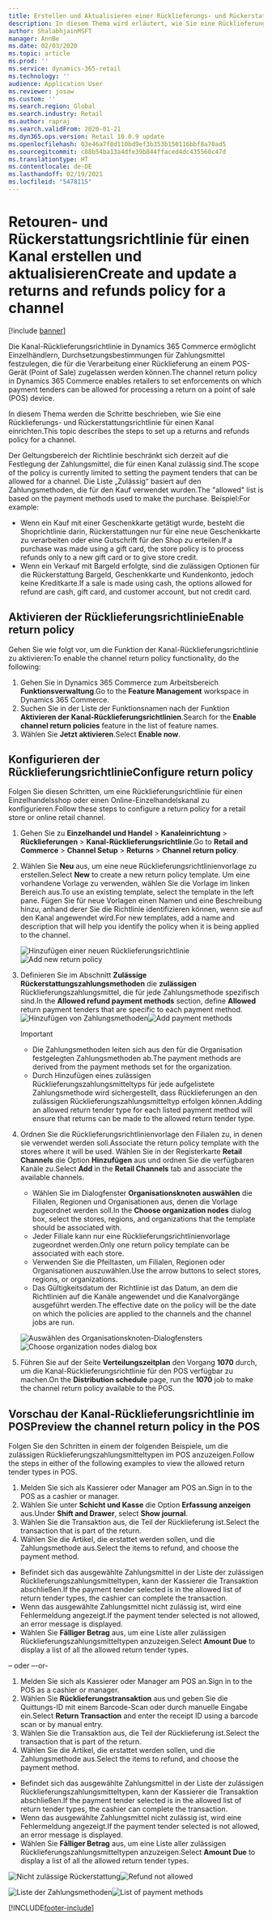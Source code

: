 ```yaml
---
title: Erstellen und Aktualisieren einer Rücklieferungs- und Rückerstattungsrichtlinie für einen Kanal
description: In diesem Thema wird erläutert, wie Sie eine Rücklieferungs- und Rückerstattungsrichtlinie für einen Kanal einrichten.
author: ShalabhjainMSFT
manager: AnnBe
ms.date: 02/03/2020
ms.topic: article
ms.prod: ''
ms.service: dynamics-365-retail
ms.technology: ''
audience: Application User
ms.reviewer: josaw
ms.custom: ''
ms.search.region: Global
ms.search.industry: Retail
ms.author: rapraj
ms.search.validFrom: 2020-01-21
ms.dyn365.ops.version: Retail 10.0.9 update
ms.openlocfilehash: 03e46a7f8d110bd9ef3b353b150116bbf8a70ad5
ms.sourcegitcommit: c88b54ba13a4dfe39b844ffaced4dc435560c47d
ms.translationtype: HT
ms.contentlocale: de-DE
ms.lasthandoff: 02/19/2021
ms.locfileid: "5478115"
---
```

# <a name="create-and-update-a-returns-and-refunds-policy-for-a-channel"></a><span data-ttu-id="4f941-103">Retouren- und Rückerstattungsrichtlinie für einen Kanal erstellen und aktualisieren</span><span class="sxs-lookup"><span data-stu-id="4f941-103">Create and update a returns and refunds policy for a channel</span></span>

[!include [banner](includes/banner.md)]

<span data-ttu-id="4f941-104">Die Kanal-Rücklieferungsrichtlinie in Dynamics 365 Commerce ermöglicht Einzelhändlern, Durchsetzungsbestimmungen für Zahlungsmittel festzulegen, die für die Verarbeitung einer Rücklieferung an einem POS-Gerät (Point of Sale) zugelassen werden können.</span><span class="sxs-lookup"><span data-stu-id="4f941-104">The channel return policy in Dynamics 365 Commerce enables retailers to set enforcements on which payment tenders can be allowed for processing a return on a point of sale (POS) device.</span></span>  

<span data-ttu-id="4f941-105">In diesem Thema werden die Schritte beschrieben, wie Sie eine Rücklieferungs- und Rückerstattungsrichtlinie für einen Kanal einrichten.</span><span class="sxs-lookup"><span data-stu-id="4f941-105">This topic describes the steps to set up a returns and refunds policy for a channel.</span></span>

<span data-ttu-id="4f941-106">Der Geltungsbereich der Richtlinie beschränkt sich derzeit auf die Festlegung der Zahlungsmittel, die für einen Kanal zulässig sind.</span><span class="sxs-lookup"><span data-stu-id="4f941-106">The scope of the policy is currently limited to setting the payment tenders that can be allowed for a channel.</span></span> <span data-ttu-id="4f941-107">Die Liste „Zulässig“ basiert auf den Zahlungsmethoden, die für den Kauf verwendet wurden.</span><span class="sxs-lookup"><span data-stu-id="4f941-107">The "allowed" list is based on the payment methods used to make the purchase.</span></span> <span data-ttu-id="4f941-108">Beispiel:</span><span class="sxs-lookup"><span data-stu-id="4f941-108">For example:</span></span>

- <span data-ttu-id="4f941-109">Wenn ein Kauf mit einer Geschenkkarte getätigt wurde, besteht die Shoprichtlinie darin, Rückerstattungen nur für eine neue Geschenkkarte zu verarbeiten oder eine Gutschrift für den Shop zu erteilen.</span><span class="sxs-lookup"><span data-stu-id="4f941-109">If a purchase was made using a gift card, the store policy is to process refunds only to a new gift card or to give store credit.</span></span> 
- <span data-ttu-id="4f941-110">Wenn ein Verkauf mit Bargeld erfolgte, sind die zulässigen Optionen für die Rückerstattung Bargeld, Geschenkkarte und Kundenkonto, jedoch keine Kreditkarte.</span><span class="sxs-lookup"><span data-stu-id="4f941-110">If a sale is made using cash, the options allowed for refund are cash, gift card, and customer account, but not credit card.</span></span> 


## <a name="enable-return-policy"></a><span data-ttu-id="4f941-111">Aktivieren der Rücklieferungsrichtlinie</span><span class="sxs-lookup"><span data-stu-id="4f941-111">Enable return policy</span></span>

<span data-ttu-id="4f941-112">Gehen Sie wie folgt vor, um die Funktion der Kanal-Rücklieferungsrichtlinie zu aktivieren:</span><span class="sxs-lookup"><span data-stu-id="4f941-112">To enable the channel return policy functionality, do the following:</span></span>

1. <span data-ttu-id="4f941-113">Gehen Sie in Dynamics 365 Commerce zum Arbeitsbereich **Funktionsverwaltung**.</span><span class="sxs-lookup"><span data-stu-id="4f941-113">Go to the **Feature Management** workspace in Dynamics 365 Commerce.</span></span>
2. <span data-ttu-id="4f941-114">Suchen Sie in der Liste der Funktionsnamen nach der Funktion **Aktivieren der Kanal-Rücklieferungsrichtlinien**.</span><span class="sxs-lookup"><span data-stu-id="4f941-114">Search for the **Enable channel return policies** feature in the list of feature names.</span></span>
3. <span data-ttu-id="4f941-115">Wählen Sie **Jetzt aktivieren**.</span><span class="sxs-lookup"><span data-stu-id="4f941-115">Select **Enable now**.</span></span> 

## <a name="configure-return-policy"></a><span data-ttu-id="4f941-116">Konfigurieren der Rücklieferungsrichtlinie</span><span class="sxs-lookup"><span data-stu-id="4f941-116">Configure return policy</span></span>

<span data-ttu-id="4f941-117">Folgen Sie diesen Schritten, um eine Rücklieferungsrichtlinie für einen Einzelhandelsshop oder einen Online-Einzelhandelskanal zu konfigurieren.</span><span class="sxs-lookup"><span data-stu-id="4f941-117">Follow these steps to configure a return policy for a retail store or online retail channel.</span></span>

1. <span data-ttu-id="4f941-118">Gehen Sie zu **Einzelhandel und Handel** \> **Kanaleinrichtung** \> **Rücklieferungen** \> **Kanal-Rücklieferungsrichtlinie**.</span><span class="sxs-lookup"><span data-stu-id="4f941-118">Go to **Retail and Commerce** \> **Channel Setup** \> **Returns** \> **Channel return policy**.</span></span>

2. <span data-ttu-id="4f941-119">Wählen Sie **Neu** aus, um eine neue Rücklieferungsrichtlinienvorlage zu erstellen.</span><span class="sxs-lookup"><span data-stu-id="4f941-119">Select **New** to create a new return policy template.</span></span> <span data-ttu-id="4f941-120">Um eine vorhandene Vorlage zu verwenden, wählen Sie die Vorlage im linken Bereich aus.</span><span class="sxs-lookup"><span data-stu-id="4f941-120">To use an existing template, select the template in the left pane.</span></span> <span data-ttu-id="4f941-121">Fügen Sie für neue Vorlagen einen Namen und eine Beschreibung hinzu, anhand derer Sie die Richtlinie identifizieren können, wenn sie auf den Kanal angewendet wird.</span><span class="sxs-lookup"><span data-stu-id="4f941-121">For new templates, add a name and description that will help you identify the policy when it is being applied to the channel.</span></span>

   <span data-ttu-id="4f941-122">![Hinzufügen einer neuen Rücklieferungsrichtlinie](media/Return-policy-page1.png "Hinzufügen einer neuen Rücklieferungsrichtlinie")</span><span class="sxs-lookup"><span data-stu-id="4f941-122">![Add new return policy](media/Return-policy-page1.png "Add new return rolicy")</span></span>
     
   
3. <span data-ttu-id="4f941-123">Definieren Sie im Abschnitt **Zulässige Rückerstattungszahlungsmethoden** die **zulässigen** Rücklieferungszahlungsmittel, die für jede Zahlungsmethode spezifisch sind.</span><span class="sxs-lookup"><span data-stu-id="4f941-123">In the **Allowed refund payment methods** section, define **Allowed** return payment tenders that are specific to each payment method.</span></span>
   <span data-ttu-id="4f941-124">![Hinzufügen von Zahlungsmethoden](media/Return-policy-page2.PNG "Festlegen zulässiger Zahlungsmethoden pro Zahlungstyp")</span><span class="sxs-lookup"><span data-stu-id="4f941-124">![Add payment methods](media/Return-policy-page2.PNG "Set allowed payment methods per payment type")</span></span>
   
    > [!IMPORTANT]
    > - <span data-ttu-id="4f941-125">Die Zahlungsmethoden leiten sich aus den für die Organisation festgelegten Zahlungsmethoden ab.</span><span class="sxs-lookup"><span data-stu-id="4f941-125">The payment methods are derived from the payment methods set for the organization.</span></span>
    > - <span data-ttu-id="4f941-126">Durch Hinzufügen eines zulässigen Rücklieferungszahlungsmitteltyps für jede aufgelistete Zahlungsmethode wird sichergestellt, dass Rücklieferungen an den zulässigen Rücklieferungszahlungsmitteltyp erfolgen können.</span><span class="sxs-lookup"><span data-stu-id="4f941-126">Adding an allowed return tender type for each listed payment method will ensure that returns can be made to the allowed return tender type.</span></span>
    
4. <span data-ttu-id="4f941-127">Ordnen Sie die Rücklieferungsrichtlinienvorlage den Filialen zu, in denen sie verwendet werden soll.</span><span class="sxs-lookup"><span data-stu-id="4f941-127">Associate the return policy template with the stores where it will be used.</span></span> <span data-ttu-id="4f941-128">Wählen Sie in der Registerkarte **Retail Channels** die Option **Hinzufügen** aus und ordnen Sie die verfügbaren Kanäle zu.</span><span class="sxs-lookup"><span data-stu-id="4f941-128">Select **Add** in the **Retail Channels** tab and associate the available channels.</span></span> 

    - <span data-ttu-id="4f941-129">Wählen Sie im Dialogfenster **Organisationsknoten auswählen** die Filialen, Regionen und Organisationen aus, denen die Vorlage zugeordnet werden soll.</span><span class="sxs-lookup"><span data-stu-id="4f941-129">In the **Choose organization nodes** dialog box, select the stores, regions, and organizations that the template should be associated with.</span></span>
    - <span data-ttu-id="4f941-130">Jeder Filiale kann nur eine Rücklieferungsrichtlinienvorlage zugeordnet werden.</span><span class="sxs-lookup"><span data-stu-id="4f941-130">Only one return policy template can be associated with each store.</span></span>
    - <span data-ttu-id="4f941-131">Verwenden Sie die Pfeiltasten, um Filialen, Regionen oder Organisationen auszuwählen.</span><span class="sxs-lookup"><span data-stu-id="4f941-131">Use the arrow buttons to select stores, regions, or organizations.</span></span>
    - <span data-ttu-id="4f941-132">Das Gültigkeitsdatum der Richtlinie ist das Datum, an dem die Richtlinien auf die Kanäle angewendet und die Kanalvorgänge ausgeführt werden.</span><span class="sxs-lookup"><span data-stu-id="4f941-132">The effective date on the policy will be the date on which the policies are applied to the channels and the channel jobs are run.</span></span> 

    <span data-ttu-id="4f941-133">![Auswählen des Organisationsknoten-Dialogfensters](media/Return-policy-page3.PNG "Auswählen des Organisationsknoten-Dialogfensters")</span><span class="sxs-lookup"><span data-stu-id="4f941-133">![Choose organization nodes dialog box](media/Return-policy-page3.PNG "Choose organization nodes dialog box")</span></span>

5. <span data-ttu-id="4f941-134">Führen Sie auf der Seite **Verteilungszeitplan** den Vorgang **1070** durch, um die Kanal-Rücklieferungsrichtlinie für den POS verfügbar zu machen.</span><span class="sxs-lookup"><span data-stu-id="4f941-134">On the **Distribution schedule** page, run the **1070** job to make the channel return policy available to the POS.</span></span>

## <a name="preview-the-channel-return-policy-in-the-pos"></a><span data-ttu-id="4f941-135">Vorschau der Kanal-Rücklieferungsrichtlinie im POS</span><span class="sxs-lookup"><span data-stu-id="4f941-135">Preview the channel return policy in the POS</span></span>

<span data-ttu-id="4f941-136">Folgen Sie den Schritten in einem der folgenden Beispiele, um die zulässigen Rücklieferungszahlungsmitteltypen im POS anzuzeigen.</span><span class="sxs-lookup"><span data-stu-id="4f941-136">Follow the steps in either of the following examples to view the allowed return tender types in POS.</span></span>

1. <span data-ttu-id="4f941-137">Melden Sie sich als Kassierer oder Manager am POS an.</span><span class="sxs-lookup"><span data-stu-id="4f941-137">Sign in to the POS as a cashier or manager.</span></span>
2. <span data-ttu-id="4f941-138">Wählen Sie unter **Schicht und Kasse** die Option **Erfassung anzeigen** aus.</span><span class="sxs-lookup"><span data-stu-id="4f941-138">Under **Shift and Drawer**, select **Show journal**.</span></span>
3. <span data-ttu-id="4f941-139">Wählen Sie die Transaktion aus, die Teil der Rücklieferung ist.</span><span class="sxs-lookup"><span data-stu-id="4f941-139">Select the transaction that is part of the return.</span></span> 
4. <span data-ttu-id="4f941-140">Wählen Sie die Artikel, die erstattet werden sollen, und die Zahlungsmethode aus.</span><span class="sxs-lookup"><span data-stu-id="4f941-140">Select the items to refund, and choose the payment method.</span></span>  
- <span data-ttu-id="4f941-141">Befindet sich das ausgewählte Zahlungsmittel in der Liste der zulässigen Rücklieferungszahlungsmitteltypen, kann der Kassierer die Transaktion abschließen.</span><span class="sxs-lookup"><span data-stu-id="4f941-141">If the payment tender selected is in the allowed list of return tender types, the cashier can complete the transaction.</span></span>
- <span data-ttu-id="4f941-142">Wenn das ausgewählte Zahlungsmittel nicht zulässig ist, wird eine Fehlermeldung angezeigt.</span><span class="sxs-lookup"><span data-stu-id="4f941-142">If the payment tender selected is not allowed, an error message is displayed.</span></span>
- <span data-ttu-id="4f941-143">Wählen Sie **Fälliger Betrag** aus, um eine Liste aller zulässigen Rücklieferungszahlungsmitteltypen anzuzeigen.</span><span class="sxs-lookup"><span data-stu-id="4f941-143">Select **Amount Due** to display a list of all the allowed return tender types.</span></span>

<span data-ttu-id="4f941-144">– oder –</span><span class="sxs-lookup"><span data-stu-id="4f941-144">-or-</span></span>

1. <span data-ttu-id="4f941-145">Melden Sie sich als Kassierer oder Manager am POS an.</span><span class="sxs-lookup"><span data-stu-id="4f941-145">Sign in to the POS as a cashier or manager.</span></span>
2. <span data-ttu-id="4f941-146">Wählen Sie **Rücklieferungstransaktion** aus und geben Sie die Quittungs-ID mit einem Barcode-Scan oder durch manuelle Eingabe ein.</span><span class="sxs-lookup"><span data-stu-id="4f941-146">Select **Return Transaction** and enter the receipt ID using a barcode scan or by manual entry.</span></span> 
3. <span data-ttu-id="4f941-147">Wählen Sie die Transaktion aus, die Teil der Rücklieferung ist.</span><span class="sxs-lookup"><span data-stu-id="4f941-147">Select the transaction that is part of the return.</span></span> 
4. <span data-ttu-id="4f941-148">Wählen Sie die Artikel, die erstattet werden sollen, und die Zahlungsmethode aus.</span><span class="sxs-lookup"><span data-stu-id="4f941-148">Select the items to refund, and choose the payment method.</span></span>  
- <span data-ttu-id="4f941-149">Befindet sich das ausgewählte Zahlungsmittel in der Liste der zulässigen Rücklieferungszahlungsmitteltypen, kann der Kassierer die Transaktion abschließen.</span><span class="sxs-lookup"><span data-stu-id="4f941-149">If the payment tender selected is in the allowed list of return tender types, the cashier can complete the transaction.</span></span>
- <span data-ttu-id="4f941-150">Wenn das ausgewählte Zahlungsmittel nicht zulässig ist, wird eine Fehlermeldung angezeigt.</span><span class="sxs-lookup"><span data-stu-id="4f941-150">If the payment tender selected is not allowed, an error message is displayed.</span></span>
- <span data-ttu-id="4f941-151">Wählen Sie **Fälliger Betrag** aus, um eine Liste aller zulässigen Rücklieferungszahlungsmitteltypen anzuzeigen.</span><span class="sxs-lookup"><span data-stu-id="4f941-151">Select **Amount Due** to display a list of all the allowed return tender types.</span></span>

<span data-ttu-id="4f941-152">![Nicht zulässige Rückerstattung](media/Return-policy-page6.png "Nicht zulässiger Rückerstattungstyp")</span><span class="sxs-lookup"><span data-stu-id="4f941-152">![Refund not allowed](media/Return-policy-page6.png "Refund type not allowed")</span></span>



<span data-ttu-id="4f941-153">![Liste der Zahlungsmethoden](media/Return-policy-page5.PNG "Zulässige Rückerstattungstypen")</span><span class="sxs-lookup"><span data-stu-id="4f941-153">![List of payment methods](media/Return-policy-page5.PNG "Refund types allowed")</span></span>


[!INCLUDE[footer-include](../includes/footer-banner.md)]
